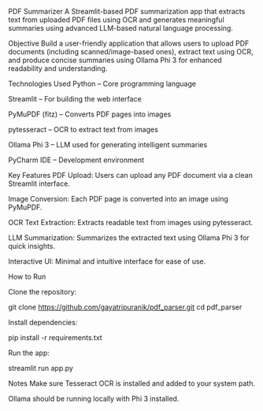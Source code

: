 PDF Summarizer
A Streamlit-based PDF summarization app that extracts text from uploaded PDF files using OCR and generates meaningful summaries using advanced LLM-based natural language processing.

Objective
Build a user-friendly application that allows users to upload PDF documents (including scanned/image-based ones), extract text using OCR, and produce concise summaries using Ollama Phi 3 for enhanced readability and understanding.

Technologies Used
Python – Core programming language

Streamlit – For building the web interface

PyMuPDF (fitz) – Converts PDF pages into images

pytesseract – OCR to extract text from images

Ollama Phi 3 – LLM used for generating intelligent summaries

PyCharm IDE – Development environment

Key Features
PDF Upload: Users can upload any PDF document via a clean Streamlit interface.

Image Conversion: Each PDF page is converted into an image using PyMuPDF.

OCR Text Extraction: Extracts readable text from images using pytesseract.

LLM Summarization: Summarizes the extracted text using Ollama Phi 3 for quick insights.

Interactive UI: Minimal and intuitive interface for ease of use.

How to Run

Clone the repository:

git clone https://github.com/gayatripuranik/pdf_parser.git
cd pdf_parser

Install dependencies:

pip install -r requirements.txt

Run the app:

streamlit run app.py

Notes
Make sure Tesseract OCR is installed and added to your system path.

Ollama should be running locally with Phi 3 installed.


